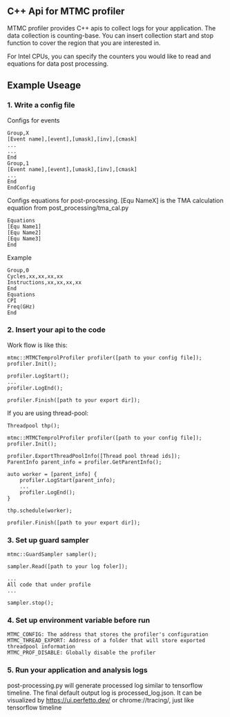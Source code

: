 ## C++ Api for MTMC profiler

MTMC profiler provides  C++ apis to collect logs for your application. The data collection is counting-base. 
You can insert collection start and stop function to cover the region that you are interested in. 

For Intel CPUs, you can specify the counters you would like to read and equations for data post processing.

## Example Useage

### 1. Write a config file
Configs for events
````
Group,X
[Event name],[event],[umask],[inv],[cmask]
...
...
End
Group,1
[Event name],[event],[umask],[inv],[cmask]
...
End
EndConfig
````
Configs equations for post-processing.
[Equ NameX] is the TMA calculation equation from post_processing/tma_cal.py
````
Equations
[Equ Name1]
[Equ Name2]
[Equ Name3]
End
````
Example
````
Group,0
Cycles,xx,xx,xx,xx
Instructions,xx,xx,xx,xx
End
Equations
CPI
Freq(GHz)
End
````
### 2. Insert your api to the code

Work flow is like this:
````
mtmc::MTMCTemprolProfiler profiler([path to your config file]);
profiler.Init();

profiler.LogStart();
...
profiler.LogEnd();

profiler.Finish([path to your export dir]);
````
If you are using thread-pool:
````
Threadpool thp();

mtmc::MTMCTemprolProfiler profiler([path to your config file]);
profiler.Init();

profiler.ExportThreadPoolInfo([Thread pool thread ids]);
ParentInfo parent_info = profiler.GetParentInfo();

auto worker = [parent_info] {
    profiler.LogStart(parent_info);
    ...
    profiler.LogEnd();
}

thp.schedule(worker);

profiler.Finish([path to your export dir]);
````
### 3. Set up guard sampler

````
mtmc::GuardSampler sampler();

sampler.Read([path to your log foler]);

...
All code that under profile
...

sampler.stop();
````

### 4. Set up environment variable before run

````
MTMC_CONFIG: The address that stores the profiler's configuration
MTMC_THREAD_EXPORT: Address of a folder that will store exported threadpool information
MTMC_PROF_DISABLE: Globally disable the profiler
````

### 5. Run your application and analysis logs

post-processing.py will generate processed log similar to tensorflow timeline. The final default output log is processed_log.json. It can be visualized by https://ui.perfetto.dev/ or chrome://tracing/,
just like tensorflow timeline